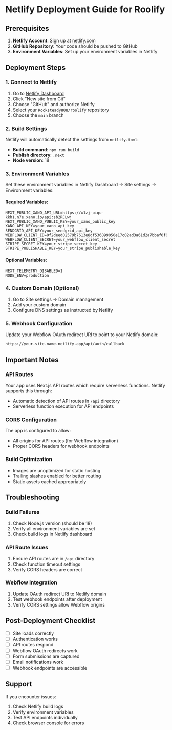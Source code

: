 # Netlify Deployment Guide for Roolify

## Prerequisites

1. **Netlify Account**: Sign up at [netlify.com](https://netlify.com)
2. **GitHub Repository**: Your code should be pushed to GitHub
3. **Environment Variables**: Set up your environment variables in Netlify

## Deployment Steps

### 1. Connect to Netlify

1. Go to [Netlify Dashboard](https://app.netlify.com)
2. Click "New site from Git"
3. Choose "GitHub" and authorize Netlify
4. Select your `Rocksteady808/roolify` repository
5. Choose the `main` branch

### 2. Build Settings

Netlify will automatically detect the settings from `netlify.toml`:

- **Build command**: `npm run build`
- **Publish directory**: `.next`
- **Node version**: 18

### 3. Environment Variables

Set these environment variables in Netlify Dashboard → Site settings → Environment variables:

#### Required Variables:
```
NEXT_PUBLIC_XANO_API_URL=https://x1zj-piqu-kkh1.n7e.xano.io/api:sb2RCLwj
NEXT_PUBLIC_XANO_PUBLIC_KEY=your_xano_public_key
XANO_API_KEY=your_xano_api_key
SENDGRID_API_KEY=your_sendgrid_api_key
WEBFLOW_CLIENT_ID=0f2deed02579b7613e8df536899050e17c02ad3a61d2a7bbaf0f80e4a63b596d
WEBFLOW_CLIENT_SECRET=your_webflow_client_secret
STRIPE_SECRET_KEY=your_stripe_secret_key
STRIPE_PUBLISHABLE_KEY=your_stripe_publishable_key
```

#### Optional Variables:
```
NEXT_TELEMETRY_DISABLED=1
NODE_ENV=production
```

### 4. Custom Domain (Optional)

1. Go to Site settings → Domain management
2. Add your custom domain
3. Configure DNS settings as instructed by Netlify

### 5. Webhook Configuration

Update your Webflow OAuth redirect URI to point to your Netlify domain:
```
https://your-site-name.netlify.app/api/auth/callback
```

## Important Notes

### API Routes
Your app uses Next.js API routes which require serverless functions. Netlify supports this through:
- Automatic detection of API routes in `/api` directory
- Serverless function execution for API endpoints

### CORS Configuration
The app is configured to allow:
- All origins for API routes (for Webflow integration)
- Proper CORS headers for webhook endpoints

### Build Optimization
- Images are unoptimized for static hosting
- Trailing slashes enabled for better routing
- Static assets cached appropriately

## Troubleshooting

### Build Failures
1. Check Node.js version (should be 18)
2. Verify all environment variables are set
3. Check build logs in Netlify dashboard

### API Route Issues
1. Ensure API routes are in `/api` directory
2. Check function timeout settings
3. Verify CORS headers are correct

### Webflow Integration
1. Update OAuth redirect URI to Netlify domain
2. Test webhook endpoints after deployment
3. Verify CORS settings allow Webflow origins

## Post-Deployment Checklist

- [ ] Site loads correctly
- [ ] Authentication works
- [ ] API routes respond
- [ ] Webflow OAuth redirects work
- [ ] Form submissions are captured
- [ ] Email notifications work
- [ ] Webhook endpoints are accessible

## Support

If you encounter issues:
1. Check Netlify build logs
2. Verify environment variables
3. Test API endpoints individually
4. Check browser console for errors

